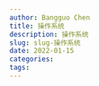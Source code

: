 ```yaml
---
author: Bangguo Chen
title: 操作系统
description: 操作系统
slug: slug-操作系统
date: 2022-01-15
categories:
tags: 
---
```


